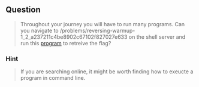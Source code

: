 ## Question
>Throughout your journey you will have to run many programs. Can you navigate to /problems/reversing-warmup-1_2_a237211c4be8902c67102f827027e633 on the shell server and run this [program](//2018shell.picoctf.com/static/143bc640105d2b0befaa66f5a87cd085/run) to retreive the flag?

### Hint
>If you are searching online, it might be worth finding how to exeucte a program in command line.

